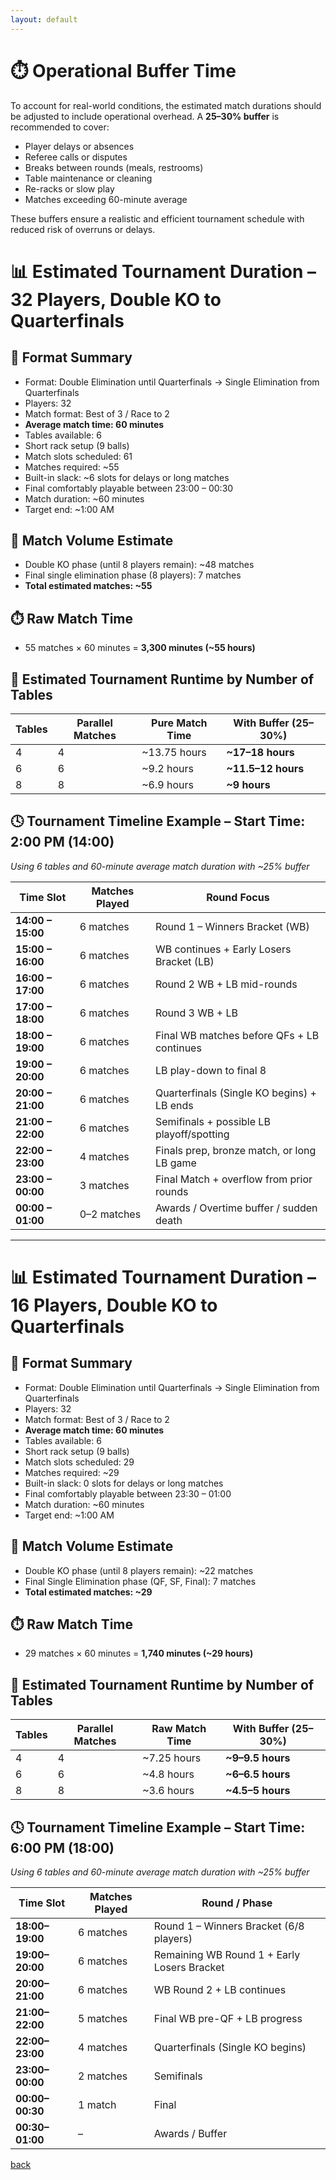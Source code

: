 ```yaml
---
layout: default
---
```


# ⏱️ Operational Buffer Time

To account for real-world conditions, the estimated match durations should be adjusted to include operational overhead. A **25–30% buffer** is recommended to cover:

- Player delays or absences
- Referee calls or disputes
- Breaks between rounds (meals, restrooms)
- Table maintenance or cleaning
- Re-racks or slow play
- Matches exceeding 60-minute average

These buffers ensure a realistic and efficient tournament schedule with reduced risk of overruns or delays.

# 📊 Estimated Tournament Duration – 32 Players, Double KO to Quarterfinals

## 🔁 Format Summary
- Format: Double Elimination until Quarterfinals → Single Elimination from Quarterfinals
- Players: 32
- Match format: Best of 3 / Race to 2
- **Average match time: 60 minutes**
- Tables available: 6
- Short rack setup (9 balls)
- Match slots scheduled: 61
- Matches required: ~55
- Built-in slack: ~6 slots for delays or long matches
- Final comfortably playable between 23:00 – 00:30
- Match duration: ~60 minutes
- Target end: ~1:00 AM

## 🧮 Match Volume Estimate
- Double KO phase (until 8 players remain): ~48 matches
- Final single elimination phase (8 players): 7 matches
- **Total estimated matches: ~55**

## ⏱️ Raw Match Time
- 55 matches × 60 minutes = **3,300 minutes (~55 hours)**

## 🧩 Estimated Tournament Runtime by Number of Tables

| Tables | Parallel Matches | Pure Match Time | With Buffer (25–30%) |
|--------|------------------|------------------|-----------------------------------|
| 4      | 4                | ~13.75 hours      | **~17–18 hours**                  |
| 6      | 6                | ~9.2 hours        | **~11.5–12 hours**                |
| 8      | 8                | ~6.9 hours        | **~9 hours**                      |

## 🕓 Tournament Timeline Example – Start Time: 2:00 PM (14:00)

_Using 6 tables and 60-minute average match duration with ~25% buffer_

| Time Slot         | Matches Played | Round Focus                                |
|-------------------|----------------|---------------------------------------------|
| **14:00 – 15:00** | 6 matches      | Round 1 – Winners Bracket (WB)              |
| **15:00 – 16:00** | 6 matches      | WB continues + Early Losers Bracket (LB)    |
| **16:00 – 17:00** | 6 matches      | Round 2 WB + LB mid-rounds                  |
| **17:00 – 18:00** | 6 matches      | Round 3 WB + LB                             |
| **18:00 – 19:00** | 6 matches      | Final WB matches before QFs + LB continues  |
| **19:00 – 20:00** | 6 matches      | LB play-down to final 8                     |
| **20:00 – 21:00** | 6 matches      | Quarterfinals (Single KO begins) + LB ends  |
| **21:00 – 22:00** | 6 matches      | Semifinals + possible LB playoff/spotting   |
| **22:00 – 23:00** | 4 matches      | Finals prep, bronze match, or long LB game  |
| **23:00 – 00:00** | 3 matches      | Final Match + overflow from prior rounds    |
| **00:00 – 01:00** | 0–2 matches    | Awards / Overtime buffer / sudden death     |

---

# 📊 Estimated Tournament Duration – 16 Players, Double KO to Quarterfinals

## 🔁 Format Summary
- Format: Double Elimination until Quarterfinals → Single Elimination from Quarterfinals
- Players: 32
- Match format: Best of 3 / Race to 2
- **Average match time: 60 minutes**
- Tables available: 6
- Short rack setup (9 balls)
- Match slots scheduled: 29
- Matches required: ~29
- Built-in slack: 0 slots for delays or long matches
- Final comfortably playable between 23:30 – 01:00
- Match duration: ~60 minutes
- Target end: ~1:00 AM

## 🧮 Match Volume Estimate

- Double KO phase (until 8 players remain): ~22 matches
- Final Single Elimination phase (QF, SF, Final): 7 matches
- **Total estimated matches: ~29**

## ⏱️ Raw Match Time

- 29 matches × 60 minutes = **1,740 minutes (~29 hours)**

## 🧩 Estimated Tournament Runtime by Number of Tables

| Tables | Parallel Matches | Raw Match Time | With Buffer (25–30%) |
|--------|------------------|----------------|------------------------|
| 4      | 4                | ~7.25 hours     | **~9–9.5 hours**       |
| 6      | 6                | ~4.8 hours      | **~6–6.5 hours**       |
| 8      | 8                | ~3.6 hours      | **~4.5–5 hours**       |

## 🕓 Tournament Timeline Example – Start Time: 6:00 PM (18:00)

_Using 6 tables and 60-minute average match duration with ~25% buffer_

| Time Slot       | Matches Played | Round / Phase                                  |
|-----------------|----------------|------------------------------------------------|
| **18:00–19:00** | 6 matches      | Round 1 – Winners Bracket (6/8 players)        |
| **19:00–20:00** | 6 matches      | Remaining WB Round 1 + Early Losers Bracket    |
| **20:00–21:00** | 6 matches      | WB Round 2 + LB continues                      |
| **21:00–22:00** | 5 matches      | Final WB pre-QF + LB progress                  |
| **22:00–23:00** | 4 matches      | Quarterfinals (Single KO begins)               |
| **23:00–00:00** | 2 matches      | Semifinals                                     |
| **00:00–00:30** | 1 match        | Final                                          |
| **00:30–01:00** | –              | Awards / Buffer                                |

[back](./)
